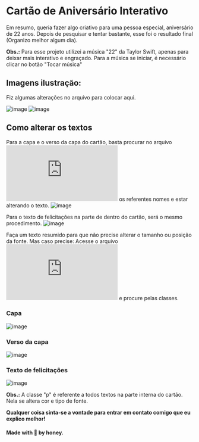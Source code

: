 # Cartão de Aniversário Interativo

Em resumo, queria fazer algo criativo para uma pessoa especial, aniversário de 22 anos.
Depois de pesquisar e tentar bastante, esse foi o resultado final (Organizo melhor algum dia).

**Obs.:** Para esse projeto utilizei a música "22" da Taylor Swift, apenas para deixar mais interativo e engraçado. Para a música se iniciar, é necessário clicar no botão "Tocar música"

## Imagens ilustração:
Fiz algumas alterações no arquivo para colocar aqui.

![image](https://github.com/user-attachments/assets/bf4d9da8-009a-4b58-9632-c7b5bc457f8a)
![image](https://github.com/user-attachments/assets/e10a9355-1b4b-431b-98ca-8805b0d6ce83)

## Como alterar os textos
Para a capa e o verso da capa do cartão, basta procurar no arquivo ![index.html](https://github.com/honeyz0/Cartao_de_aniversario_interativo/blob/main/index.html) os referentes nomes e estar alterando o texto.
![image](https://github.com/user-attachments/assets/48dce7e0-7dcf-4b18-9325-1fc4467490fe)

Para o texto de felicitações na parte de dentro do cartão, será o mesmo procedimento.
![image](https://github.com/user-attachments/assets/80ce40be-8f75-4443-9856-96ec6f853543)

Faça um texto resumido para que não precise alterar o tamanho ou posição da fonte. Mas caso precise:
Acesse o arquivo ![style.css](https://github.com/honeyz0/Cartao_de_aniversario_interativo/blob/main/style.css) e procure pelas classes.

### Capa
![image](https://github.com/user-attachments/assets/1db37a3a-3be2-48fc-a44b-8b08f14d9f83)

### Verso da capa
![image](https://github.com/user-attachments/assets/a1c190aa-5e53-4014-adbd-08a949140e61)

### Texto de felicitações
![image](https://github.com/user-attachments/assets/1cb37fb7-6686-41f8-b4ea-6ba27d1fecd3)

**Obs.:** A classe "p" é referente a todos textos na parte interna do cartão. Nela se altera cor e tipo de fonte.

**Qualquer coisa sinta-se a vontade para entrar em contato comigo que eu explico melhor!**
#### Made with 💛 by honey.


